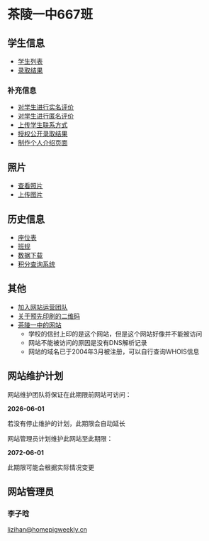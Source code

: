 # 茶陵一中667班

## 学生信息

- [学生列表](/students/)
- [录取结果](/admission/)

### 补充信息

- [对学生进行实名评价](https://docs.qq.com/form/page/DS01sbmZZY01sRVZm)
- [对学生进行匿名评价](https://www.wjx.cn/vj/wjt0A0z.aspx)
- [上传学生联系方式](https://docs.qq.com/form/page/DS2tkRHJxeWVyUVZo)
- [授权公开录取结果](https://docs.qq.com/form/page/DS2lBWUdFdHlubWZK)
- [制作个人介绍页面](/guidance/personal_pages/)

## 照片

- [查看照片](/pictures/)
- [上传图片](https://docs.qq.com/form/page/DS1FjWndWYnlLSUpC)

## 历史信息

- [座位表](/history/zwb)
- [班规](/history/rules)
- [数据下载](/history/data/)
- [积分查询系统](https://408491.yichafen.com/)

## 其他

- [加入网站运营团队](/guidance/join_us/)
- [关于预先印刷的二维码](/guidance/QR_code/)
- [茶陵一中的网站](http://www.clyz.cn)
  - 学校的信封上印的是这个网站，但是这个网站好像并不能被访问
  - 网站不能被访问的原因是没有DNS解析记录
  - 网站的域名已于2004年3月被注册，可以自行查询WHOIS信息

## 网站维护计划

网站维护团队将保证在此期限前网站可访问：

**2026-06-01**

若没有停止维护的计划，此期限会自动延长

网站管理员计划维护此网站至此期限：

**2072-06-01**

此期限可能会根据实际情况变更

## 网站管理员

### 李子晗

<lizihan@homepigweekly.cn>
